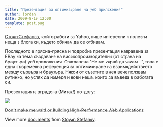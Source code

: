 ```yaml
---
title: "Презентация за оптимизиране на уеб приложения"
author: jordan
date: 2009-8-19 12:00
template: post.pug
---
```


[Стоян Стефанов](http://www.phpied.com/), който работи за Yahoo, пише
интересни и полезни неща в блога си, където обичам да се отбивам.

Последното е прясна-прясна и подробна презентация направена за EBay на
тема създаване на високопроизводителни (от страна на браузъра) уеб
приложения. Озаглавена "Не ме карай да чакам...", това е една съвременна
референция за оптимизиране на взаимодействието между сървъра и браузъра.
Някои от съветите в нея вече ползвам рутинно, но успях да намеря и нови
неща, които да въведа в работата си.

Презентацията вградена (Митак!) по-долу:

![](http://counters.gigya.com/wildfire/IMP/CXNID=2000002.0NXC/bT*xJmx*PTEyNTA2Nzc4MTIzNzcmcHQ9MTI1MDY3NzgxOTc5NCZwPTEwMTkxJmQ9c3NfZW1iZWQmZz*yJm89ZDJlZTdmYjMwODk2NDJkNmI1MGE5YjBlZGY4MDg1OWQmb2Y9MA==.gif)

[Don't make me wait! or Building High-Performance Web
Applications](http://www.slideshare.net/stoyan/dont-make-me-wait-or-building-highperformance-web-applications "Don't make me wait! or Building High-Performance Web Applications")

View more [documents](http://www.slideshare.net/) from [Stoyan
Stefanov](http://www.slideshare.net/stoyan).

